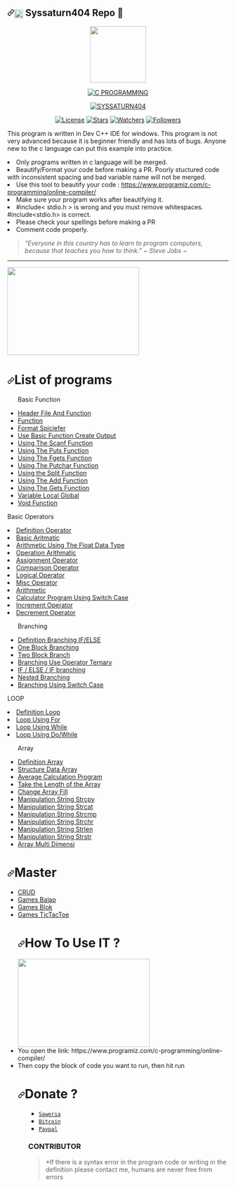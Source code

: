 <h2><a id="user-content-octocat-fork-and-eight_pointed_black_star-star-this-repo" class="anchor" aria-hidden="true" href="https://github.com/syssaturn404/CLanguage"><svg class="octicon octicon-link" viewBox="0 0 16 16" version="1.1" width="16" height="16" aria-hidden="true"><path fill-rule="evenodd" d="M7.775 3.275a.75.75 0 001.06 1.06l1.25-1.25a2 2 0 112.83 2.83l-2.5 2.5a2 2 0 01-2.83 0 .75.75 0 00-1.06 1.06 3.5 3.5 0 004.95 0l2.5-2.5a3.5 3.5 0 00-4.95-4.95l-1.25 1.25zm-4.69 9.64a2 2 0 010-2.83l2.5-2.5a2 2 0 012.83 0 .75.75 0 001.06-1.06 3.5 3.5 0 00-4.95 0l-2.5 2.5a3.5 3.5 0 004.95 4.95l1.25-1.25a.75.75 0 00-1.06-1.06l-1.25 1.25a2 2 0 01-2.83 0z"></path></svg></a><img class="emoji" title="Design By Syssaturn404" alt="design-by-syssaturn404" src="https://github.githubassets.com/images/icons/emoji/octocat.png" height="20" width="20" align="absmiddle"> Syssaturn404 Repo <g-emoji class="g-emoji" alias="eight_pointed_black_star" fallback-src="https://github.githubassets.com/images/icons/emoji/unicode/2734.png">💫</g-emoji></h2>
<p align="center">
  <img src="https://avatars2.githubusercontent.com/u/73187606?s=400&u=b002ac3b2cf0e0b69c4ec80df04a97d49b4c498a&v=4" width="128px" height="128px"/>
</p></center>
<p align ="center">
<a href ="https://github.com/syssaturn404/CLanguage"><img title="C PROGRAMMING" src="https://img.shields.io/badge/C PROGRAMMING-blue?colorC=%23ff0000&amp;colorB=%23017e40&amp;style=for-the-badge" style="max-width:100%;"></a></p>
<p align="center">
<a href="https://github.com/syssaturn404"><img title="SYSSATURN404" src="https://img.shields.io/badge/Author-Syssaturn404-blue.svg?style=for-the-badge&logo=github"></a></p>
<p align="center">
<a href ="#"><img title="License" src ="https://img.shields.io/aur/license/c"></a>
<a href="#"><img title="Stars" src="https://img.shields.io/github/stars/syssaturn404/CLanguage?color=red"></a>
<a href="#"><img title="Watchers" src="https://img.shields.io/github/watchers/syssaturn404/CLanguage"></a>
<a href="#"><img title="Followers" src="https://img.shields.io/github/followers/syssaturn404?color=red&label=Followers"></a></center>
</p>
<p>This program is written in Dev C++ IDE for windows. This program is not very advanced because it is beginner friendly and has lots of bugs. Anyone new to the c language can put this example into practice.</p>
<li>Only programs written in c language will be merged.</li>
<li>Beautify/Format your code before making a PR. Poorly stuctured code with inconsistent spacing and bad variable name will not be merged.</li>
<li>Use this tool to beautify your code : <a href="https://www.programiz.com/c-programming/online-compiler/" rel="nofollow">https://www.programiz.com/c-programming/online-compiler/</a></li>
<li>Make sure your program works after beautifying it.</li>
<li>#include&lt; stdio.h &gt; is wrong and you must remove whitespaces. #include&lt;stdio.h&gt; is correct.</li>
<li>Please check your spellings before making a PR</li>
<li>Comment code properly.</li>
<blockquote><em>"Everyone in this country has to learn to program computers, 
    because that teaches you how to think." ~ Steve Jobs ~</blockquote></em><hr />
<img src ="https://a.top4top.io/p_1776ffkdr1.png" width ="300px" height = "200px">
<h1><a id="user-content-list-of-programs" class="anchor" aria-hidden="true" href="#list-of-programs"><svg class="octicon octicon-link" viewBox="0 0 16 16" version="1.1" width="16" height="16" aria-hidden="true"><path fill-rule="evenodd" d="M7.775 3.275a.75.75 0 001.06 1.06l1.25-1.25a2 2 0 112.83 2.83l-2.5 2.5a2 2 0 01-2.83 0 .75.75 0 00-1.06 1.06 3.5 3.5 0 004.95 0l2.5-2.5a3.5 3.5 0 00-4.95-4.95l-1.25 1.25zm-4.69 9.64a2 2 0 010-2.83l2.5-2.5a2 2 0 012.83 0 .75.75 0 001.06-1.06 3.5 3.5 0 00-4.95 0l-2.5 2.5a3.5 3.5 0 004.95 4.95l1.25-1.25a.75.75 0 00-1.06-1.06l-1.25 1.25a2 2 0 01-2.83 0z"></path></svg></a>List of programs</h1>
<ul>
<p><bold>Basic Function</p></bold>
<li><a href = "https://github.com/syssaturn404/CLanguage/blob/master/headerfileandfunction.txt">Header File And Function</a></li>
<li><a href = "https://github.com/syssaturn404/CLanguage/blob/master/function.txt">Function</a></li>
<li><a href = "https://github.com/syssaturn404/CLanguage/blob/master/FormatSpiciefer.txt">Format Spiciefer</a></li>
<li><a href ="https://github.com/syssaturn404/CLanguage/blob/master/helloworld.c">Use Basic Function Create Output</a></li>
<li><a href = "https://github.com/syssaturn404/CLanguage/blob/master/fungsiscanf.c">Using The Scanf Function</a></li>
<li><a href = "https://github.com/syssaturn404/CLanguage/blob/master/fungsiputs.c">Using The Puts Function</a></li>
<li><a href = "https://github.com/syssaturn404/CLanguage/blob/master/fungsifgets.c">Using The Fgets Function</a></li>
<li><a href = "https://github.com/syssaturn404/CLanguage/blob/master/fungsiputchar.c">Using The Putchar Function</a></li>
<li><a href = "https://github.com/syssaturn404/CLanguage/blob/master/fungsibagi.c">Using the Split Function</a></li>
<li><a href = "https://github.com/syssaturn404/CLanguage/blob/master/fungsiadd.c">Using The Add Function</li></a>
<li><a href = "https://github.com/syssaturn404/CLanguage/blob/master/fungsigets.c">Using The Gets Function</li></a>
<li><a href="https://github.com/syssaturn404/CLanguage/blob/master/Variable_LocalGlobal.c">Variable Local Global</a></li>
<li><a href="https://github.com/syssaturn404/CLanguage/blob/master/FungsiVOID.c">Void Function</a></li></ul>

<p><bold>Basic Operators</p></bold>
<li><a href = "https://github.com/syssaturn404/CLanguage/blob/master/DefinitionOperator.txt">Definition Operator</li></a>
<li><a href = "https://github.com/syssaturn404/CLanguage/blob/master/Arithmatic.c">Basic Aritmatic</li></a>
<li><a href = "https://github.com/syssaturn404/CLanguage/blob/master/Arithmatic.c">Arithmetic Using The Float Data Type</a></li>
<li><a href = "https://github.com/syssaturn404/CLanguage/blob/master/OperationArithmatic.c">Operation Arithmatic</a></li>
<li><a href = "https://github.com/syssaturn404/CLanguage/blob/master/AssignmentOperator.c">Assignment Operator</a></li>
<li><a href= "https://github.c om/syssaturn404/CLanguage/blob/master/Comparison_Operator.c">Comparison Operator</a></li>
<li><a href= "https://github.com/syssaturn404/CLanguage/blob/master/Logical_Operator.c">Logical Operator</a></li>
<li><a href= "https://github.com/syssaturn404/CLanguage/blob/master/Misc_Operator.c">Misc Operator</a></li>
<li><a href="https://github.com/syssaturn404/CLanguage/blob/master/Arithmetic.c">Arithmetic</a></li>
<li><a href= "https://github.com/syssaturn404/CLanguage/blob/master/Calc_UseSwitchCase.c">Calculator Program Using Switch Case</li></a>
<li><a href = "https://github.com/syssaturn404/CLanguage/blob/master/Increment.cpp">Increment Operator</a></li>
<li><a href = "https://github.com/syssaturn404/CLanguage/blob/master/Decrement.cpp">Decrement Operator</a></li>

<ul>
<p><bold>Branching</bold></p>
<li><a href = "https://github.com/syssaturn404/CLanguage/blob/master/Branching/DefinitionBranching.txt">Definition Branching IF/ELSE</a></li>
<li><a href = "https://github.com/syssaturn404/CLanguage/blob/master/Branching/Branching_IFELSE.c">One Block Branching</a></li>
<li><a href = "https://github.com/syssaturn404/CLanguage/tree/master/Branching">Two Block Branch</a></li>
<li><a href = "https://github.com/syssaturn404/CLanguage/blob/master/Branching/Branching_UseOperatorTernary.c">Branching Use Operator Ternary</a></li>
<li><a href = "https://github.com/syssaturn404/CLanguage/blob/master/Branching/Branching_IFELSEIF.c">IF / ELSE / IF branching</a></li>
<li><a href="https://github.com/syssaturn404/CLanguage/blob/master/Branching/Nested_Branching.c">Nested Branching</a></li>
<li><a href="https://github.com/syssaturn404/CLanguage/blob/master/Branching/Branching_Using_SwitchCase.c">Branching Using Switch Case</a></li></ul>
<p><bold>LOOP</bold></p>
<li><a href="https://github.com/syssaturn404/CLanguage/blob/master/LOOP/Definition_Loop.txt">Definition Loop</a></li>
<li><a href="https://github.com/syssaturn404/CLanguage/blob/master/LOOP/Loop_For.c">Loop Using For</a></li>
<li><a href="https://github.com/syssaturn404/CLanguage/blob/master/LOOP/While_LoopBlock.c">Loop Using While</a></li>
<li><a href="https://github.com/syssaturn404/CLanguage/blob/master/LOOP/DO_WHILELoop_Block.c">Loop Using Do/While</a></li></ul>
<ul>
<p><bold>Array</bold></p>
<li><a href="https://github.com/syssaturn404/CLanguage/blob/master/Array/Definition_Array.txt">Definition Array</a></li>
<li><a href="https://github.com/syssaturn404/CLanguage/blob/master/Array/Structure_Data_Array.c">Structure Data Array</a></li>
<li><a href="https://github.com/syssaturn404/CLanguage/blob/master/Array/Program_Hitung_Rata2.c">Average Calculation Program</a></li>
<li><a href="https://github.com/syssaturn404/CLanguage/blob/master/Array/Ambil_Array.c">Take the Length of the Array</a></li>
<li><a href="https://github.com/syssaturn404/CLanguage/blob/master/Array/Ubah_Isi_Array.c">Change Array Fill</a></li>
<li><a href="https://github.com/syssaturn404/CLanguage/blob/master/Array/Manipulation_Strcpy.c">Manipulation String Strcpy</a></li>
<li><a href="https://github.com/syssaturn404/CLanguage/blob/master/Array/Manipulation_Strcat.c">Manipulation String Strcat</a></li>
<li><a href="https://github.com/syssaturn404/CLanguage/blob/master/Array/Manipulation_Strcmp.c">Manipulation String Strcmp</a></li>
<li><a href="https://github.com/syssaturn404/CLanguage/blob/master/Array/Manipulation_Strchr.c">Manipulation String Strchr</a></li>
<li><a href="https://github.com/syssaturn404/CLanguage/blob/master/Array/Manipulation_Strlen.c">Manipulation String Strlen</a></li>
<li><a href="https://github.com/syssaturn404/CLanguage/blob/master/Array/Manipulation_Strstr.c">Manipulation String Strstr</a></li>
<li><a href="https://github.com/syssaturn404/CLanguage/blob/master/Array/Array_Multidimensi.c">Array Multi Dimensi</a></li></ul>
<h1><a id="user-content-list-of-programs" class="anchor" aria-hidden="true" href="https://saweria.co/miawgarong"><svg class="octicon octicon-link" viewBox="0 0 16 16" version="1.1" width="16" height="16" aria-hidden="true"><path fill-rule="evenodd" d="M7.775 3.275a.75.75 0 001.06 1.06l1.25-1.25a2 2 0 112.83 2.83l-2.5 2.5a2 2 0 01-2.83 0 .75.75 0 00-1.06 1.06 3.5 3.5 0 004.95 0l2.5-2.5a3.5 3.5 0 00-4.95-4.95l-1.25 1.25zm-4.69 9.64a2 2 0 010-2.83l2.5-2.5a2 2 0 012.83 0 .75.75 0 001.06-1.06 3.5 3.5 0 00-4.95 0l-2.5 2.5a3.5 3.5 0 004.95 4.95l1.25-1.25a.75.75 0 00-1.06-1.06l-1.25 1.25a2 2 0 01-2.83 0z"></path></svg></a>Master</h1><ul>
<li><a href="https://github.com/syssaturn404/CLanguage/blob/master/Master/CRUD.c">CRUD</a></li>
<li><a href="https://github.com/syssaturn404/CLanguage/blob/master/Master/Balap.cpp">Games Balap</a></li>
<li><a href="https://github.com/syssaturn404/CLanguage/blob/master/Master/Gamebut.cpp">Games Blok</a></li>
<li><a href="https://github.com/syssaturn404/CLanguage/blob/master/Master/GamesTictactoe.c">Games TicTacToe</a></li>
<h1><a id="user-content-How-To-Use-IT-?" class="anchor" aria-hidden="true" href="#list-of-programs"><svg class="octicon octicon-link" viewBox="0 0 16 16" version="1.1" width="16" height="16" aria-hidden="true"><path fill-rule="evenodd" d="M7.775 3.275a.75.75 0 001.06 1.06l1.25-1.25a2 2 0 112.83 2.83l-2.5 2.5a2 2 0 01-2.83 0 .75.75 0 00-1.06 1.06 3.5 3.5 0 004.95 0l2.5-2.5a3.5 3.5 0 00-4.95-4.95l-1.25 1.25zm-4.69 9.64a2 2 0 010-2.83l2.5-2.5a2 2 0 012.83 0 .75.75 0 001.06-1.06 3.5 3.5 0 00-4.95 0l-2.5 2.5a3.5 3.5 0 004.95 4.95l1.25-1.25a.75.75 0 00-1.06-1.06l-1.25 1.25a2 2 0 01-2.83 0z"></path></svg></a>How To Use IT ?</h1>

<img src = "https://k.top4top.io/p_1776fj3tf1.png" width ="300px" height = "200px">
<li>You open the link: https://www.programiz.com/c-programming/online-compiler/</li>
<li>Then copy the block of code you want to run, then hit run</li>
<h1><a id="user-content-list-of-programs" class="anchor" aria-hidden="true" href="https://saweria.co/miawgarong"><svg class="octicon octicon-link" viewBox="0 0 16 16" version="1.1" width="16" height="16" aria-hidden="true"><path fill-rule="evenodd" d="M7.775 3.275a.75.75 0 001.06 1.06l1.25-1.25a2 2 0 112.83 2.83l-2.5 2.5a2 2 0 01-2.83 0 .75.75 0 00-1.06 1.06 3.5 3.5 0 004.95 0l2.5-2.5a3.5 3.5 0 00-4.95-4.95l-1.25 1.25zm-4.69 9.64a2 2 0 010-2.83l2.5-2.5a2 2 0 012.83 0 .75.75 0 001.06-1.06 3.5 3.5 0 00-4.95 0l-2.5 2.5a3.5 3.5 0 004.95 4.95l1.25-1.25a.75.75 0 00-1.06-1.06l-1.25 1.25a2 2 0 01-2.83 0z"></path></svg></a>Donate ? </h1><ul>

* [`Saweria`](https://saweria.co/donate/miawgarong)
* [`Bitcoin`](35oZcwGvePp7j3PQau5cPDKWoQgn8NMBeu)
* [`Paypal`](https://paypal.me/miawgarong)

### CONTRIBUTOR

>*If there is a syntax error in the program code or writing in the definition
please contact me, humans are never free from errors
